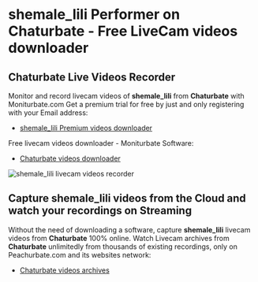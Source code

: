# shemale_lili Performer on Chaturbate - Free LiveCam videos downloader

## Chaturbate Live Videos Recorder

Monitor and record livecam videos of **shemale_lili** from **Chaturbate** with Moniturbate.com
Get a premium trial for free by just and only registering with your Email address:
* [shemale_lili Premium videos downloader](https://moniturbate.com/request-demo-licence-key.html)

Free livecam videos downloader - Moniturbate Software:
* [Chaturbate videos downloader](https://moniturbate.com/moniturbate-download-software.html)

![shemale_lili livecam videos recorder](https://peachurnet.com/templates/moniturbate-software.png)


## Capture shemale_lili videos from the Cloud and watch your recordings on Streaming

Without the need of downloading a software, capture **shemale_lili** livecam videos from **Chaturbate** 100% online.
Watch Livecam archives from **Chaturbate** unlimitedly from thousands of existing recordings, only on Peachurbate.com and its websites network:
* [Chaturbate videos archives](https://peachurnet.com/)